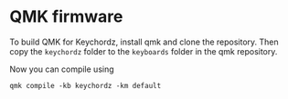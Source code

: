# QMK firmware
To build QMK for Keychordz, install qmk and clone the repository.
Then copy the `keychordz` folder to the `keyboards` folder in the qmk repository.

Now you can compile using 
```
qmk compile -kb keychordz -km default
```